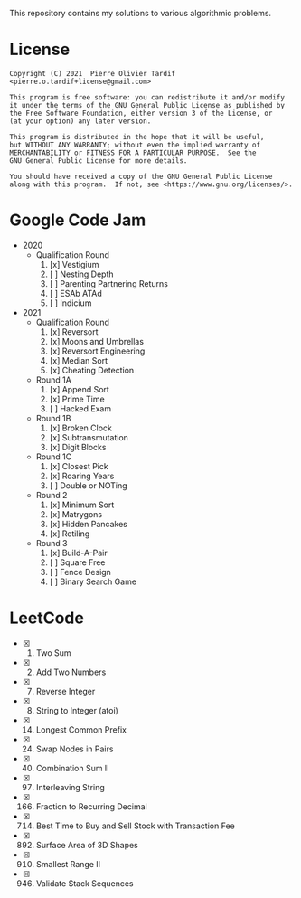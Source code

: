 This repository contains my solutions to various algorithmic problems.

# License

```
Copyright (C) 2021  Pierre Olivier Tardif <pierre.o.tardif+license@gmail.com>

This program is free software: you can redistribute it and/or modify
it under the terms of the GNU General Public License as published by
the Free Software Foundation, either version 3 of the License, or
(at your option) any later version.

This program is distributed in the hope that it will be useful,
but WITHOUT ANY WARRANTY; without even the implied warranty of
MERCHANTABILITY or FITNESS FOR A PARTICULAR PURPOSE.  See the
GNU General Public License for more details.

You should have received a copy of the GNU General Public License
along with this program.  If not, see <https://www.gnu.org/licenses/>.
```

# Google Code Jam

- 2020
	- Qualification Round
		1. [x] Vestigium
		2. [ ] Nesting Depth
		3. [ ] Parenting Partnering Returns
		4. [ ] ESAb ATAd
		5. [ ] Indicium
- 2021
	- Qualification Round
		1. [x] Reversort
		2. [x] Moons and Umbrellas
		3. [x] Reversort Engineering
		4. [x] Median Sort
		5. [x] Cheating Detection
	- Round 1A
		1. [x] Append Sort
		2. [x] Prime Time
		3. [ ] Hacked Exam
	- Round 1B
		1. [x] Broken Clock
		2. [x] Subtransmutation
		3. [x] Digit Blocks
	- Round 1C
		1. [x] Closest Pick
		2. [x] Roaring Years
		3. [ ] Double or NOTing
	- Round 2
		1. [x] Minimum Sort
		2. [x] Matrygons
		3. [x] Hidden Pancakes
		4. [x] Retiling
	- Round 3
		1. [x] Build-A-Pair
		2. [ ] Square Free
		3. [ ] Fence Design
		4. [ ] Binary Search Game

# LeetCode

- [x] 1. Two Sum
- [x] 2. Add Two Numbers
- [x] 7. Reverse Integer
- [x] 8. String to Integer (atoi)
- [x] 14. Longest Common Prefix
- [x] 24. Swap Nodes in Pairs
- [x] 40. Combination Sum II
- [x] 97. Interleaving String
- [x] 166. Fraction to Recurring Decimal
- [x] 714. Best Time to Buy and Sell Stock with Transaction Fee
- [x] 892. Surface Area of 3D Shapes
- [x] 910. Smallest Range II
- [x] 946. Validate Stack Sequences
